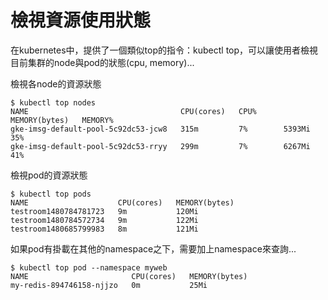 # 檢視資源使用狀態

在kubernetes中，提供了一個類似top的指令：kubectl top，可以讓使用者檢視目前集群的node與pod的狀態\(cpu, memory\)...

檢視各node的資源狀態

```text
$ kubectl top nodes
NAME                                  CPU(cores)   CPU%      MEMORY(bytes)   MEMORY%
gke-imsg-default-pool-5c92dc53-jcw8   315m         7%        5393Mi          35%
gke-imsg-default-pool-5c92dc53-rryy   299m         7%        6267Mi          41%
```

檢視pod的資源狀態

```text
$ kubectl top pods
NAME                    CPU(cores)   MEMORY(bytes)
testroom1480784781723   9m           120Mi
testroom1480784572734   9m           122Mi
testroom1480685799983   8m           121Mi
```

如果pod有掛載在其他的namespace之下，需要加上namespace來查詢...

```text
$ kubectl top pod --namespace myweb
NAME                       CPU(cores)   MEMORY(bytes)
my-redis-894746158-njjzo   0m           25Mi
```

